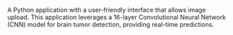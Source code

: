 A Python application with a user-friendly interface that allows image upload. This application leverages a 16-layer Convolutional Neural Network (CNN) model for brain tumor detection, providing real-time
 predictions.
